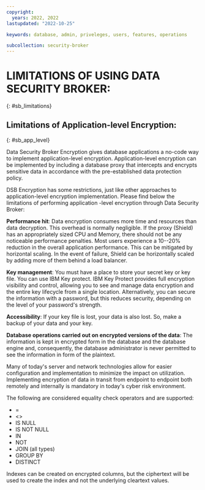 ```yaml
---
copyright:
  years: 2022, 2022
lastupdated: "2022-10-25"

keywords: database, admin, priveleges, users, features, operations

subcollection: security-broker
---
```


# LIMITATIONS OF USING DATA SECURITY BROKER:
{: #sb_limitations}

## Limitations of Application-level Encryption:
{: #sb_app_level}

Data Security Broker Encryption gives database applications a no-code
way to implement application-level encryption. Application-level
encryption can be implemented by including a database proxy that
intercepts and encrypts sensitive data in accordance with the
pre-established data protection policy.

DSB Encryption has some restrictions, just like other approaches to
application-level encryption implementation. Please find below the
limitations of performing application -level encryption through Data
Security Broker:

**Performance hit**: Data encryption consumes more time and resources
than data decryption. This overhead is normally negligible. If the proxy
(Shield) has an appropriately sized CPU and Memory, there should not be
any noticeable performance penalties. Most users experience a 10--20%
reduction in the overall application performance. This can be mitigated
by horizontal scaling. In the event of failure, Shield can be
horizontally scaled by adding more of them behind a load balancer.

**Key management**: You must have a place to store your secret key or
key file. You can use IBM Key protect. IBM Key Protect provides full encryption visibility and control,
allowing you to see and manage data encryption and the entire key lifecycle from a single location. Alternatively, you can secure the information with a password,
but this reduces security, depending on the level of your password's
strength.

**Accessibility**: If your key file is lost, your data is also lost. So,
make a backup of your data and your key.

**Database operations carried out on encrypted versions of the data**:
The information is kept in encrypted form in the database and the
database engine and, consequently, the database administrator is never
permitted to see the information in form of the plaintext.

Many of today's server and network technologies allow for easier
configuration and implementation to minimize the impact on utilization.
Implementing encryption of data in transit from endpoint to endpoint
both remotely and internally is mandatory in today's cyber risk
environment.

The following are considered equality check operators and are supported:

* =
* &lt;\>
* IS NULL
* IS NOT NULL
* IN
* NOT
* JOIN (all types)
* GROUP BY
* DISTINCT

Indexes can be created on encrypted columns, but the ciphertext will be
used to create the index and not the underlying cleartext values.
